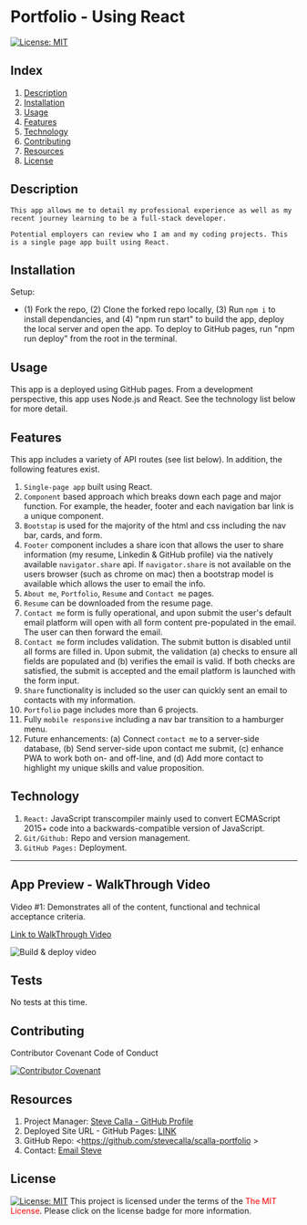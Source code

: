# Portfolio - Using React
[![License:  MIT](https://img.shields.io/badge/License-MIT-yellow.svg)](https://opensource.org/licenses/MIT)

## Index

1. [Description](#description)
2. [Installation](#installation)
3. [Usage](#usage)
4. [Features](#features)
5. [Technology](#technology)
6. [Contributing](#contributing)
7. [Resources](#resources)
8. [License](#license)

## Description

```
This app allows me to detail my professional experience as well as my recent journey learning to be a full-stack developer.

Potential employers can review who I am and my coding projects. This is a single page app built using React.

```

## Installation

Setup: 
- (1) Fork the repo, (2) Clone the forked repo locally, (3) Run `npm i` to install dependancies, and (4) "npm run start" to build the app, deploy the local server and open the app. To deploy to GitHub pages, run "npm run deploy" from the root in the terminal.

## Usage

This app is a deployed using GitHub pages. From a development perspective, this app uses Node.js and React. See the technology list below for more detail.

## Features

This app includes a variety of API routes (see list below). In addition, the following features exist.

1. `Single-page app` built using React.
2. `Component` based approach which breaks down each page and major function. For example, the header, footer and each navigation bar link is a unique component.
3. `Bootstap` is used for the majority of the html and css including the nav bar, cards, and form.
4. `Footer` component includes a share icon that allows the user to share information (my resume, Linkedin & GitHub profile) via the natively available `navigator.share` api. If `navigator.share` is not available on the users browser (such as chrome on mac) then a bootstrap model is available which allows the user to email the info.
5. `About me`, `Portfolio`, `Resume` and `Contact me` pages.
6. `Resume` can be downloaded from the resume page.
7. `Contact me` form is fully operational, and upon submit the user's default email platform will open with all form content pre-populated in the email. The user can then forward the email.
8. `Contact me` form includes validation. The submit button is disabled until all forms are filled in. Upon submit, the validation (a) checks to ensure all fields are populated and (b) verifies the email is valid. If both checks are satisfied, the submit is accepted and the email platform is launched with the form input.
9. `Share` functionality is included so the user can quickly sent an email to contacts with my information.
10. `Portfolio` page includes more than 6 projects.
12. Fully `mobile responsive` including a nav bar transition to a hamburger menu.
13. Future enhancements: (a) Connect `contact me` to a server-side database, (b) Send server-side upon contact me submit, (c) enhance PWA to work both on- and off-line, and (d) Add more contact to highlight my unique skills and value proposition.

## Technology

1. `React:` JavaScript transcompiler mainly used to convert ECMAScript 2015+ code into a backwards-compatible version of JavaScript.
2. `Git/Github:` Repo and version management.
3. `GitHub Pages:` Deployment.
---

## App Preview - WalkThrough Video

Video #1: Demonstrates all of the content, functional and technical acceptance criteria.

[Link to WalkThrough Video](https://youtu.be/k6Rsua0mPys)

![Build & deploy video](./src/assets/images/demo-video.gif)

## Tests

No tests at this time.

## Contributing

Contributor Covenant Code of Conduct

[![Contributor Covenant](https://img.shields.io/badge/Contributor%20Covenant-2.1-4baaaa.svg)](https://www.contributor-covenant.org/version/2/1/code_of_conduct/code_of_conduct.md)

## Resources

1. Project Manager: [Steve Calla - GitHub Profile](https://github.com/stevecalla)
2. Deployed Site URL - GitHub Pages: [LINK](https://stevecalla.github.io/scalla-portfolio/)
3. GitHub Repo: <https://github.com/stevecalla/scalla-portfolio >
4. Contact: [Email Steve](mailto:callasteven@gmail.com)

## License 

[![License:  MIT](https://img.shields.io/badge/License-MIT-yellow.svg)](https://opensource.org/licenses/MIT)
This project is licensed under the terms of the <span style="color:red">The MIT License</span>. Please click on the license badge for more information.
